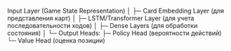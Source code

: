 Input Layer (Game State Representation)
│
├─ Card Embedding Layer (для представления карт)
│
├─ LSTM/Transformer Layer (для учета последовательности ходов)
│
├─ Dense Layers (для обработки состояния)
│
└─ Output Heads:
   ├─ Policy Head (вероятности действий)
   └─ Value Head (оценка позиции)